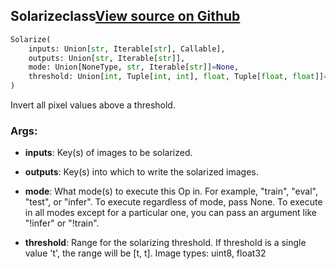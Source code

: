 ## Solarize<span class="tag">class</span><a class="sourcelink" href=https://github.com/fastestimator/fastestimator/blob/r1.0/fastestimator/op/numpyop/univariate/solarize.py/#L22-L41>View source on Github</a>
```python
Solarize(
	inputs: Union[str, Iterable[str], Callable],
	outputs: Union[str, Iterable[str]],
	mode: Union[NoneType, str, Iterable[str]]=None,
	threshold: Union[int, Tuple[int, int], float, Tuple[float, float]]=128
)
```
Invert all pixel values above a threshold.


<h3>Args:</h3>


* **inputs**: Key(s) of images to be solarized.

* **outputs**: Key(s) into which to write the solarized images.

* **mode**: What mode(s) to execute this Op in. For example, "train", "eval", "test", or "infer". To execute regardless of mode, pass None. To execute in all modes except for a particular one, you can pass an argument like "!infer" or "!train".

* **threshold**: Range for the solarizing threshold. If threshold is a single value 't', the range will be [t, t]. Image types: uint8, float32

